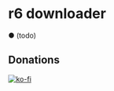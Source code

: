 # r6 downloader
● (todo)

## Donations
[![ko-fi](https://ko-fi.com/img/githubbutton_sm.svg)](https://ko-fi.com/N4N21BQAIX)






